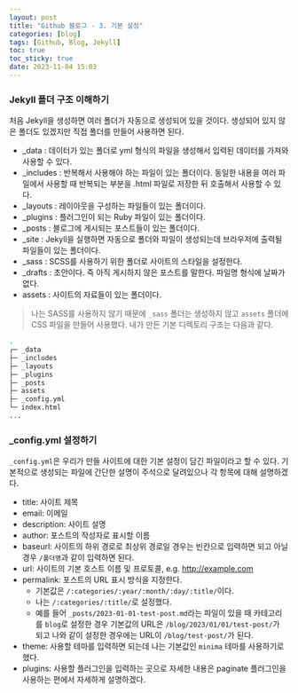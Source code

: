 ```yaml
---
layout: post
title: "Github 블로그 - 3. 기본 설정"
categories: [blog]
tags: [Github, Blog, Jekyll]
toc: true
toc_sticky: true
date: 2023-11-04 15:03
---
```


### Jekyll 폴더 구조 이해하기

처음 Jekyll을 생성하면 여러 폴더가 자동으로 생성되어 있을 것이다. 생성되어 있지 않은 폴더도 있겠지만 직접 폴더를 만들어 사용하면 된다.

* _data : 데이터가 있는 폴더로 yml 형식의 파일을 생성해서 입력된 데이터를 가져와 사용할 수 있다.
* _includes : 반복해서 사용해야 하는 파일이 있는 폴더이다. 동일한 내용을 여러 파일에서 사용할 때 반복되는 부분을 .html 파일로 저장한 뒤 호출해서 사용할 수 있다.
* _layouts : 레이아웃을 구성하는 파일들이 있는 폴더이다.
* _plugins : 플러그인이 되는 Ruby 파일이 있는 폴더이다.
* _posts : 블로그에 게시되는 포스트들이 있는 폴더이다.
* _site : Jekyll을 실행하면 자동으로 폴더와 파일이 생성되는데 브라우저에 출력될 파일들이 있는 폴더이다.
* _sass : SCSS를 사용하기 위한 폴더로 사이트의 스타일을 설정한다.
* _drafts : 초안이다. 즉 아직 게시하지 않은 포스트를 말한다. 파일명 형식에 날짜가 없다.
* assets : 사이트의 자료들이 있는 폴더이다.

> 나는 SASS를 사용하지 않기 때문에 `_sass` 폴더는 생성하지 않고 `assets` 폴더에 CSS 파일을 만들어 사용했다.
> 내가 만든 기본 디렉토리 구조는 다음과 같다.
> 
```bash
.
┌─ _data
├─ _includes
├─ _layouts
├─ _plugins
├─ _posts
├─ assets
├─ _config.yml
└─ index.html
...
```

### _config.yml 설정하기

`_config.yml`은 우리가 만들 사이트에 대한 기본 설정이 담긴 파일이라고 할 수 있다. 기본적으로 생성되는 파일에 간단한 설명이 주석으로 달려있으나 각 항목에 대해 설명하겠다.

* title: 사이트 제목
* email: 이메일
* description: 사이트 설명
* author: 포스트의 작성자로 표시할 이름
* baseurl: 사이트의 하위 경로로 최상위 경로일 경우는 빈칸으로 입력하면 되고 아닐 경우 `/폴더명`과 같이 입력하면 된다.
* url: 사이트의 기본 호스트 이름 및 프로토콜, e.g. http://example.com
* permalink: 포스트의 URL 표시 방식을 지정한다.
  - 기본값은 `/:categories/:year/:month/:day/:title/`이다.
  - 나는 `/:categories/:title/`로 설정했다.
  - 예를 들어 `_posts/2023-01-01-test-post.md`라는 파일이 있을 때 카테고리를 `blog`로 설정한 경우 기본값의 URL은 `/blog/2023/01/01/test-post/`가 되고 나와 같이 설정한 경우에는 URL이 `/blog/test-post/`가 된다.
* theme: 사용할 테마를 입력하면 되는데 나는 기본값인 `minima` 테마를 사용하기로 했다.
* plugins: 사용할 플러그인을 입력하는 곳으로 자세한 내용은 paginate 플러그인을 사용하는 편에서 자세하게 설명하겠다.
